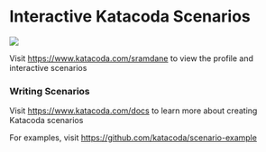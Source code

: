 # Interactive Katacoda Scenarios

[![](http://shields.katacoda.com/katacoda/sramdane/count.svg)](https://www.katacoda.com/sramdane "Get your profile on Katacoda.com")

Visit https://www.katacoda.com/sramdane to view the profile and interactive scenarios

### Writing Scenarios
Visit https://www.katacoda.com/docs to learn more about creating Katacoda scenarios

For examples, visit https://github.com/katacoda/scenario-example
